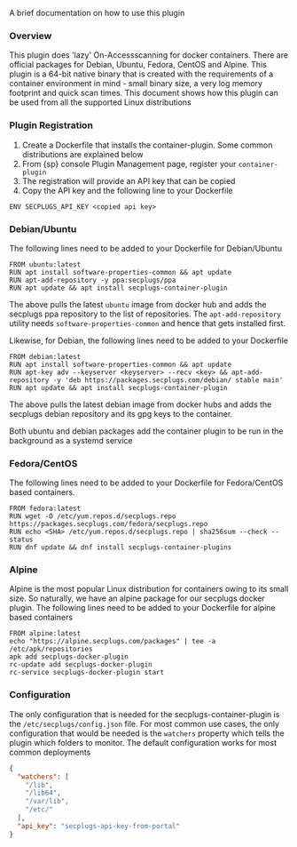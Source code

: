 
A brief documentation on how to use this plugin

### Overview

This plugin does  'lazy' On-Accessscanning for docker containers. 
There are official packages for Debian, Ubuntu, Fedora,
CentOS and Alpine. This plugin is a 64-bit native binary that is created with
the requirements of a container environment in mind - small binary size, a
very log memory footprint and quick scan times. This document shows how this
plugin can be used from all the supported Linux distributions

### Plugin Registration

1. Create a Dockerfile that installs the container-plugin. Some common distributions are explained below
2. From {sp} console Plugin Management page, register your `container-plugin`
3. The registration will provide an API key that can be copied
4. Copy the API key and the following line to your Dockerfile

```console
ENV SECPLUGS_API_KEY <copied api key>
```

### Debian/Ubuntu

The following lines need to be added to your Dockerfile for Debian/Ubuntu

```console
FROM ubuntu:latest
RUN apt install software-properties-common && apt update
RUN apt-add-repository -y ppa:secplugs/ppa
RUN apt update && apt install secplugs-container-plugin
```

The above pulls the latest `ubuntu` image from docker hub and adds the secplugs ppa repository to the list of repositories. The `apt-add-repository` utility needs `software-properties-common` and hence that gets installed first.

Likewise, for Debian, the following lines need to be added to your Dockerfile

```console
FROM debian:latest
RUN apt install software-properties-common && apt update
RUN apt-key adv --keyserver <keyserver> --recv <key> && apt-add-repository -y 'deb https://packages.secplugs.com/debian/ stable main'
RUN apt update && apt install secplugs-container-plugin
```

The above pulls the latest debian image from docker hubs and adds the secplugs
debian repository and its gpg keys to the container.

Both ubuntu and debian packages add the container plugin to be run in the
background as a systemd service

### Fedora/CentOS

The following lines need to be added to your Dockerfile for Fedora/CentOS based containers.

```console
FROM fedora:latest
RUN wget -O /etc/yum.repos.d/secplugs.repo https://packages.secplugs.com/fedora/secplugs.repo
RUN echo <SHA> /etc/yum.repos.d/secplugs.repo | sha256sum --check --status
RUN dnf update && dnf install secplugs-container-plugins
```

### Alpine

Alpine is the most popular Linux distribution for containers owing to its small size. So naturally, we have an alpine package for our secplugs docker plugin. The following lines need to be added  to your Dockerfile for alpine based containers

```console
FROM alpine:latest
echo "https://alpine.secplugs.com/packages" | tee -a /etc/apk/repositories
apk add secplugs-docker-plugin
rc-update add secplugs-docker-plugin
rc-service secplugs-docker-plugin start
```

### Configuration

The only configuration that is needed for the secplugs-container-plugin is the
`/etc/secplugs/config.json` file. For most common use cases, the only configuration that would be needed is the `watchers` property which tells the plugin which folders to monitor. The default configuration works for most common deployments

```json
{
  "watchers": [
    "/lib",
    "/lib64",
    "/var/lib",
    "/etc/"
  ],
  "api_key": "secplugs-api-key-from-portal"
}
```

